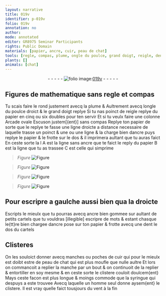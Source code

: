 ```yaml
---
layout: narrative
title: 019v
identifier: p-019v
folio: 019v
annotation: no
author:
mode: annotated
editor: GR8975 Seminar Participants
rights: Public Domain
materials: [papier, ancre, cuir, peau de chat]
tools: [regle, compas, plume, ongle du poulce, grand doigt, reigle, dent, manches, poches de cuir, manche, syringue]
plants: []
animals: [chat]
---
```


<div class="folio" align="center">- - - - - <a href="http://gallica.bnf.fr/ark:/12148/btv1b10500001g/f44.image" target="_blank"><img src="https://cu-mkp.github.io/2017-workshop-edition/assets/photo-icon.png" alt="folio image: " style="display:inline-block; margin-bottom:-3px;"/>019v</a> - - - - - </div>    

##  Figures de mathematique sans <span class="tl">regle</span> et <span class="tl">compas</span>

 
 Tu scais faire le rond justement avecq la <span class="tl">plume</span> & Aultrement avecq l<span class="tl"><span class="bp">ongle du poulce</span></span> droict & le <span class="tl"><span class="bp">grand doigt</span></span> replye Si tu nas poinct de <span class="tl">reigle</span> replye du papier en cinq ou six doubles pour ten servir Et si tu veulx faire une colonne Arcade ovale Escuson justem[{ent}] sans <span class="tl">compas</span> Replye ton <span class="m">papier</span> de sorte que le replye te fasse une ligne droicte a distance necessaire de laquelle trasse un poinct & une ou une ligne & la charge bien d<span class="m">ancre</span> puys replye le <span class="m">papier</span> & le frotte sur le dos & il imprimera aultant que tu auras faict En ceste sorte la l A est la ligne sans <span class="m">ancre</span> que te faict le reply du <span class="m">papier</span> B est la ligne que tu as trassee C est celle qui simprime 
> *Figure*
> <a href="https://drive.google.com/open?id=0B9-oNrvWdlO5SUUzLXQ4UVlGR1U" target="_blank"><img src="https://cu-mkp.github.io/GR8975-edition/assets/photo-icon.png" alt="Figure" style="display:inline-block; margin-bottom:-3px;"/></a>
 
> *Figure*
> <a href="https://drive.google.com/open?id=0B9-oNrvWdlO5cy0tdXF5MGJTLU0" target="_blank"><img src="https://cu-mkp.github.io/GR8975-edition/assets/photo-icon.png" alt="Figure" style="display:inline-block; margin-bottom:-3px;"/></a>
 
> *Figure*
> <a href="https://drive.google.com/open?id=0B9-oNrvWdlO5R0VMdFQ3VC1lQmM" target="_blank"><img src="https://cu-mkp.github.io/GR8975-edition/assets/photo-icon.png" alt="Figure" style="display:inline-block; margin-bottom:-3px;"/></a>
 
> *Figure*
> <a href="https://drive.google.com/open?id=0B9-oNrvWdlO5TGJOZGVvTmV1LW8" target="_blank"><img src="https://cu-mkp.github.io/GR8975-edition/assets/photo-icon.png" alt="Figure" style="display:inline-block; margin-bottom:-3px;"/></a>
 
    

##  Pour escripre a gaulche aussi bien qua la droicte

 
 Escripts le mieulx que tu pourras avecq <span class="m">ancre</span> bien gommee sur aultant de petits cartels que tu vouldras [illegible] escripre de mots & estant chasque le{tt}re bien chargee d<span class="m">ancre</span> pose sur ton <span class="m">papier</span> & frotte avecq une <span class="tl">dent</span> le dos du cartels
    

## Clisteres

 
 On les souloict donner avecq <span class="tl">manches</span> ou <span class="tl">poches de <span class="m">cuir</span></span> qui pour le mieulx est doibt estre de <span class="m">peau de <span class="al">chat</span></span> qui est plus moufle que nulle aultre Et lors on commancoit a replier la <span class="tl">manche</span> par un bout & on continuoit de la replier & entortiller en soy mesme & en ceste sorte le clistere couloit doulcem{ent} Mays ceste facon est plus longue & moings commode que la <span class="tl">syringue</span> qui despuys a este trouvee Avecq laquelle un homme seul donne aysem{ent} le clistere. Il est vray quelle faict tousjours du vent à la fin
 